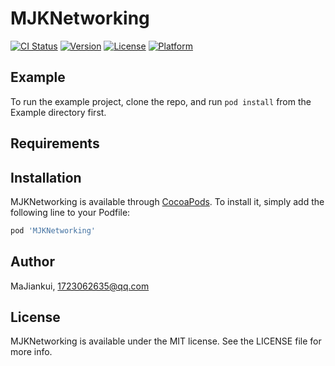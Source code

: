 # MJKNetworking

[![CI Status](https://img.shields.io/travis/MaJiankui/MJKNetworking.svg?style=flat)](https://travis-ci.org/MaJiankui/MJKNetworking)
[![Version](https://img.shields.io/cocoapods/v/MJKNetworking.svg?style=flat)](https://cocoapods.org/pods/MJKNetworking)
[![License](https://img.shields.io/cocoapods/l/MJKNetworking.svg?style=flat)](https://cocoapods.org/pods/MJKNetworking)
[![Platform](https://img.shields.io/cocoapods/p/MJKNetworking.svg?style=flat)](https://cocoapods.org/pods/MJKNetworking)

## Example

To run the example project, clone the repo, and run `pod install` from the Example directory first.

## Requirements

## Installation

MJKNetworking is available through [CocoaPods](https://cocoapods.org). To install
it, simply add the following line to your Podfile:

```ruby
pod 'MJKNetworking'
```

## Author

MaJiankui, 1723062635@qq.com

## License

MJKNetworking is available under the MIT license. See the LICENSE file for more info.
